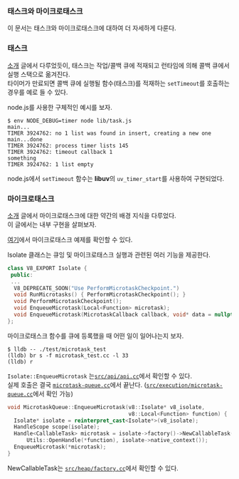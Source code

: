 ### 태스크와 마이크로태스크

이 문서는 태스크와 마이크로태스크에 대하여 더 자세하게 다룬다.

### 태스크

[소개](./intro.md) 글에서 다루었듯이, 태스크는 작업/콜백 큐에 적재되고 런타임에 의해 콜백 큐에서 실행 스택으로 옮겨진다.  
타이머가 만료되면 콜백 큐에 실행될 함수(태스크)를 적재하는 `setTimeout`를 호출하는 경우를 예로 들 수 있다.

node.js를 사용한 구체적인 예시를 보자.

```console
$ env NODE_DEBUG=timer node lib/task.js 
main...
TIMER 3924762: no 1 list was found in insert, creating a new one
main...done
TIMER 3924762: process timer lists 145
TIMER 3924762: timeout callback 1
something
TIMER 3924762: 1 list empty
```
node.js에서 `setTimeout` 함수는 **libuv**의 `uv_timer_start`를 사용하여 구현되었다.

### 마이크로태스크

[소개](./intro.md) 글에서 마이크로태스크에 대한 약간의 배경 지식을 다루었다.  
이 글에서는 내부 구현을 살펴보자.

[여기](../test/microtask_test.cc)에서 마이크로태스크 예제를 확인할 수 있다.

Isolate 클래스는 큐잉 및 마이크로태스크 실행과 관련된 여러 기능을 제공한다.

```c++
class V8_EXPORT Isolate {                                                       
 public:
 ...
  V8_DEPRECATE_SOON("Use PerformMicrotaskCheckpoint.")                          
  void RunMicrotasks() { PerformMicrotaskCheckpoint(); }  
  void PerformMicrotaskCheckpoint();
  void EnqueueMicrotask(Local<Function> microtask);
  void EnqueueMicrotask(MicrotaskCallback callback, void* data = nullptr);
};
```

마이크로태스크 함수를 큐에 등록했을 때 어떤 일이 일어나는지 보자.

```console
$ lldb -- ./test/microtask_test
(lldb) br s -f microtask_test.cc -l 33
(lldb) r
```
`Isolate::EnqueueMicrotask` 는[`src/api/api.cc`](https://github.com/v8/v8/blob/main/src/api/api.cc)에서 확인할 수 있다.   
실제 호출은 결국 [`microtask-queue.cc`](../test/microtask_test.cc)에서 끝난다. ([`src/execution/microtask-queue.cc`](https://github.com/v8/v8/blob/main/src/execution/microtask-queue.cc)에서 확인 가능)

```c++
void MicrotaskQueue::EnqueueMicrotask(v8::Isolate* v8_isolate,
                                      v8::Local<Function> function) {
  Isolate* isolate = reinterpret_cast<Isolate*>(v8_isolate);
  HandleScope scope(isolate);
  Handle<CallableTask> microtask = isolate->factory()->NewCallableTask(
      Utils::OpenHandle(*function), isolate->native_context());
  EnqueueMicrotask(*microtask);
}
```
NewCallableTask는 [`src/heap/factory.cc`](https://github.com/v8/v8/blob/main/src/heap/factory.cc)에서 확인할 수 있다.
